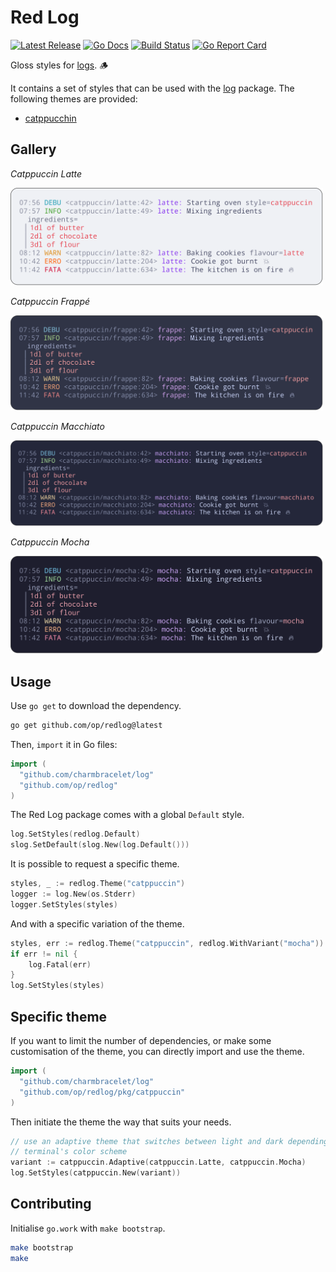 # Red Log

<p>
    <a href="https://github.com/op/redlog/releases"><img src="https://img.shields.io/github/release/op/redlog.svg" alt="Latest Release"></a>
    <a href="https://pkg.go.dev/github.com/op/redlog?tab=doc"><img src="https://godoc.org/github.com/golang/gddo?status.svg" alt="Go Docs"></a>
    <a href="https://github.com/op/redlog/actions"><img src="https://github.com/op/redlog/workflows/build/badge.svg" alt="Build Status"></a>
    <a href="https://goreportcard.com/report/github.com/op/redlog"><img alt="Go Report Card" src="https://goreportcard.com/badge/github.com/op/redlog"></a>
</p>

Gloss styles for [logs][log]. 🪵

It contains a set of styles that can be used with the [log] package. The
following themes are provided:

* [catppucchin](https://catppuccin.com)

[log]: /charmbracelet/log

## Gallery

*Catppuccin Latte*

<picture>
    <img width="500" src="./assets/catppuccin-latte.svg" alt="catppuccin latte" />
</picture>

*Catppuccin Frappé*

<picture>
    <img width="500" src="./assets/catppuccin-frappe.svg" alt="catppuccin frappe" />
</picture>

*Catppuccin Macchiato*

<picture>
    <img width="500" src="./assets/catppuccin-macchiato.svg" alt="catppuccin macchiato" />
</picture>

*Catppuccin Mocha*

<picture>
    <img width="500" src="./assets/catppuccin-mocha.svg" alt="catppuccin mocha" />
</picture>

## Usage

Use `go get` to download the dependency.

```bash
go get github.com/op/redlog@latest
```

Then, `import` it in Go files:

```go
import (
  "github.com/charmbracelet/log"
  "github.com/op/redlog"
)
```

The Red Log package comes with a global `Default` style.

```go
log.SetStyles(redlog.Default)
slog.SetDefault(slog.New(log.Default()))
```

It is possible to request a specific theme.

```go
styles, _ := redlog.Theme("catppuccin")
logger := log.New(os.Stderr)
logger.SetStyles(styles)
```

And with a specific variation of the theme.

```go
styles, err := redlog.Theme("catppuccin", redlog.WithVariant("mocha"))
if err != nil {
    log.Fatal(err)
}
log.SetStyles(styles)
```

## Specific theme

If you want to limit the number of dependencies, or make some customisation of
the theme, you can directly import and use the theme.

```go
import (
  "github.com/charmbracelet/log"
  "github.com/op/redlog/pkg/catppuccin"
)
```

Then initiate the theme the way that suits your needs.

```go
// use an adaptive theme that switches between light and dark depending on the
// terminal's color scheme
variant := catppuccin.Adaptive(catppuccin.Latte, catppuccin.Mocha)
log.SetStyles(catppuccin.New(variant))
```

## Contributing

Initialise `go.work` with `make bootstrap`.

```bash
make bootstrap
make
```
